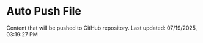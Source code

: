 # Auto Push File

Content that will be pushed to GitHub repository.
Last updated: 07/19/2025, 03:19:27 PM